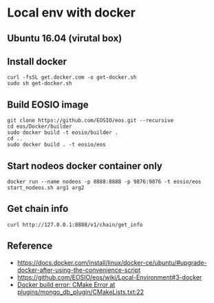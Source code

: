 
# Local env with docker

## Ubuntu 16.04 (virutal box)

## Install docker
```
curl -fsSL get.docker.com -o get-docker.sh
sudo sh get-docker.sh
```

## Build EOSIO image
```
git clone https://github.com/EOSIO/eos.git --recursive
cd eos/Docker/builder
sudo docker build -t eosio/builder .
cd ..
sudo docker build . -t eosio/eos
```

## Start nodeos docker container only
```
docker run --name nodeos -p 8888:8888 -p 9876:9876 -t eosio/eos start_nodeos.sh arg1 arg2
```

## Get chain info
```
curl http://127.0.0.1:8888/v1/chain/get_info
```

## Reference
- https://docs.docker.com/install/linux/docker-ce/ubuntu/#upgrade-docker-after-using-the-convenience-script
- https://github.com/EOSIO/eos/wiki/Local-Environment#3-docker
- [Docker build error: CMake Error at plugins/mongo_db_plugin/CMakeLists.txt:22](https://github.com/EOSIO/eos/issues/2352)
